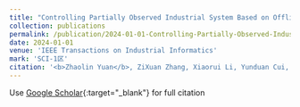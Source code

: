 ```yaml
---
title: "Controlling Partially Observed Industrial System Based on Offline Reinforcement Learning—A Case Study of Paste Thickener"
collection: publications
permalink: /publication/2024-01-01-Controlling-Partially-Observed-Industrial-System-Based-on-Offline-Reinforcement-Learning—A-Case-Study-of-Paste-Thickener
date: 2024-01-01
venue: 'IEEE Transactions on Industrial Informatics'
mark: 'SCI-1区'
citation: '<b>Zhaolin Yuan</b>, ZiXuan Zhang, Xiaorui Li, Yunduan Cui, Ming Li, Xiaojuan Ban, &quot;Controlling Partially Observed Industrial System Based on Offline Reinforcement Learning—A Case Study of Paste Thickener.&quot; IEEE Transactions on Industrial Informatics, 2024.'
---
```

Use [Google Scholar](https://scholar.google.com/scholar?q=Controlling+Partially+Observed+Industrial+System+Based+on+Offline+Reinforcement+Learning—A+Case+Study+of+Paste+Thickener){:target="_blank"} for full citation